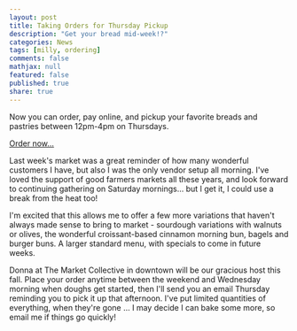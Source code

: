 ```yaml
---
layout: post
title: Taking Orders for Thursday Pickup
description: "Get your bread mid-week!?"
categories: News
tags: [milly, ordering]
comments: false
mathjax: null
featured: false
published: true
share: true
---
```


Now you can order, pay online, and pickup your favorite breads and pastries between 12pm-4pm on Thursdays.

<a href="/order" class="more-link btn btn-danger btn-large">Order now...</a>

Last week's market was a great reminder of how many wonderful customers I have, but also I was the only vendor setup all morning. I've loved the support of good farmers markets all these years, and look forward to continuing gathering on Saturday mornings... but I get it, I could use a break from the heat too!

I'm excited that this allows me to offer a few more variations that haven't always made sense to bring to market - sourdough variations with walnuts or olives, the wonderful croissant-based cinnamon morning bun, bagels and burger buns. A larger standard menu, with specials to come in future weeks.

Donna at The Market Collective in downtown will be our gracious host this fall. Place your order anytime between the weekend and Wednesday morning when doughs get started, then I'll send you an email Thursday reminding you to pick it up that afternoon. I've put limited quantities of everything, when they're gone ... I may decide I can bake some more, so email me if things go quickly!
